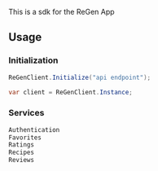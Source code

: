 ﻿This is a sdk for the ReGen App

## Usage

### Initialization

```c#
ReGenClient.Initialize("api endpoint");

var client = ReGenClient.Instance;
```

### Services
```c#
Authentication
Favorites
Ratings
Recipes
Reviews
```


